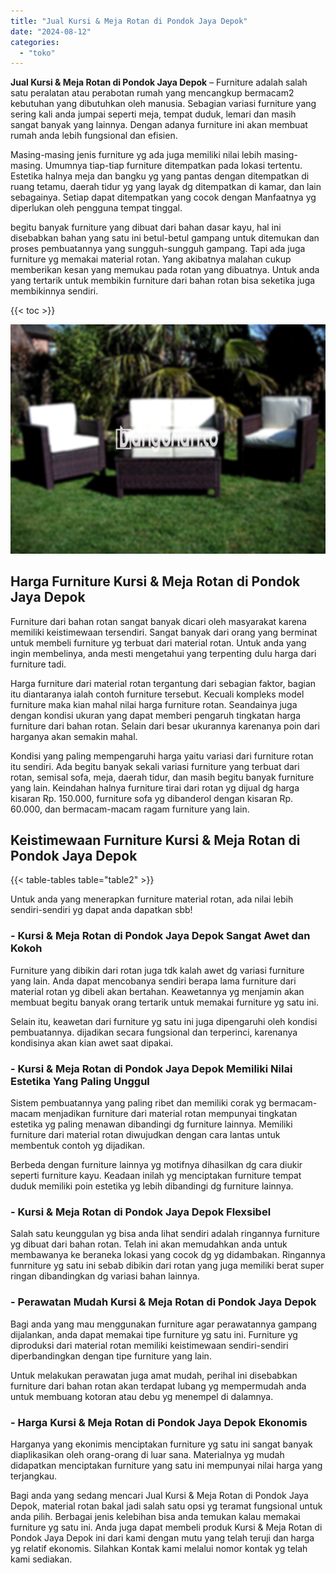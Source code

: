```yaml
---
title: "Jual Kursi & Meja Rotan di Pondok Jaya Depok"
date: "2024-08-12"
categories: 
  - "toko"
---
```


**Jual Kursi & Meja Rotan di Pondok Jaya Depok** – Furniture adalah salah satu peralatan atau perabotan rumah yang mencangkup bermacam2 kebutuhan yang dibutuhkan oleh manusia. Sebagian variasi furniture yang sering kali anda jumpai seperti meja, tempat duduk, lemari dan masih sangat banyak yang lainnya. Dengan adanya furniture ini akan membuat rumah anda lebih fungsional dan efisien.

Masing-masing jenis furniture yg ada juga memiliki nilai lebih masing-masing. Umumnya tiap-tiap furniture ditempatkan pada lokasi tertentu. Estetika halnya meja dan bangku yg yang pantas dengan ditempatkan di ruang tetamu, daerah tidur yg yang layak dg ditempatkan di kamar, dan lain sebagainya. Setiap dapat ditempatkan yang cocok dengan Manfaatnya yg diperlukan oleh pengguna tempat tinggal.

begitu banyak furniture yang dibuat dari bahan dasar kayu, hal ini disebabkan bahan yang satu ini betul-betul gampang untuk ditemukan dan proses pembuatannya yang sungguh-sungguh gampang. Tapi ada juga furniture yg memakai material rotan. Yang akibatnya malahan cukup memberikan kesan yang memukau pada rotan yang dibuatnya. Untuk anda yang tertarik untuk membikin furniture dari bahan rotan bisa seketika juga membikinnya sendiri.

{{< toc >}}

![Jual Kursi & Meja Rotan di Pondok Jaya Depok](/images/kursi-meja-rotan-murah49.png)

## Harga Furniture Kursi & Meja Rotan di Pondok Jaya Depok

Furniture dari bahan rotan sangat banyak dicari oleh masyarakat karena memiliki keistimewaan tersendiri. Sangat banyak dari orang yang berminat untuk membeli furniture yg terbuat dari material rotan. Untuk anda yang ingin membelinya, anda mesti mengetahui yang terpenting dulu harga dari furniture tadi.

Harga furniture dari material rotan tergantung dari sebagian faktor, bagian itu diantaranya ialah contoh furniture tersebut. Kecuali kompleks model furniture maka kian mahal nilai harga furniture rotan. Seandainya juga dengan kondisi ukuran yang dapat memberi pengaruh tingkatan harga furniture dari bahan rotan. Selain dari besar ukurannya karenanya poin dari harganya akan semakin mahal.

Kondisi yang paling mempengaruhi harga yaitu variasi dari furniture rotan itu sendiri. Ada begitu banyak sekali variasi furniture yang terbuat dari rotan, semisal sofa, meja, daerah tidur, dan masih begitu banyak furniture yang lain. Keindahan halnya furniture tirai dari rotan yg dijual dg harga kisaran Rp. 150.000, furniture sofa yg dibanderol dengan kisaran Rp. 60.000, dan bermacam-macam ragam furniture yang lain.

## Keistimewaan Furniture Kursi & Meja Rotan di Pondok Jaya Depok

{{< table-tables table="table2" >}}

Untuk anda yang menerapkan furniture material rotan, ada nilai lebih sendiri-sendiri yg dapat anda dapatkan sbb!

### \- Kursi & Meja Rotan di Pondok Jaya Depok Sangat Awet dan Kokoh

Furniture yang dibikin dari rotan juga tdk kalah awet dg variasi furniture yang lain. Anda dapat mencobanya sendiri berapa lama furniture dari material rotan yg dibeli akan bertahan. Keawetannya yg menjamin akan membuat begitu banyak orang tertarik untuk memakai furniture yg satu ini.

Selain itu, keawetan dari furniture yg satu ini juga dipengaruhi oleh kondisi pembuatannya. dijadikan secara fungsional dan terperinci, karenanya kondisinya akan kian awet saat dipakai.

### \- Kursi & Meja Rotan di Pondok Jaya Depok Memiliki Nilai Estetika Yang Paling Unggul

Sistem pembuatannya yang paling ribet dan memiliki corak yg bermacam-macam menjadikan furniture dari material rotan mempunyai tingkatan estetika yg paling menawan dibandingi dg furniture lainnya. Memiliki furniture dari material rotan diwujudkan dengan cara lantas untuk membentuk contoh yg dijadikan.

Berbeda dengan furniture lainnya yg motifnya dihasilkan dg cara diukir seperti furniture kayu. Keadaan inilah yg menciptakan furniture tempat duduk memiliki poin estetika yg lebih dibandingi dg furniture lainnya.

### \- Kursi & Meja Rotan di Pondok Jaya Depok Flexsibel

Salah satu keunggulan yg bisa anda lihat sendiri adalah ringannya furniture yg dibuat dari bahan rotan. Telah ini akan memudahkan anda untuk membawanya ke beraneka lokasi yang cocok dg yg didambakan. Ringannya funrniture yg satu ini sebab dibikin dari rotan yang juga memiliki berat super ringan dibandingkan dg variasi bahan lainnya.

### \- Perawatan Mudah Kursi & Meja Rotan di Pondok Jaya Depok

Bagi anda yang mau menggunakan furniture agar perawatannya gampang dijalankan, anda dapat memakai tipe furniture yg satu ini. Furniture yg diproduksi dari material rotan memiliki keistimewaan sendiri-sendiri diperbandingkan dengan tipe furniture yang lain.

Untuk melakukan perawatan juga amat mudah, perihal ini disebabkan furniture dari bahan rotan akan terdapat lubang yg mempermudah anda untuk membuang kotoran atau debu yg menempel di dalamnya.

### \- Harga Kursi & Meja Rotan di Pondok Jaya Depok Ekonomis

Harganya yang ekonimis menciptakan furniture yg satu ini sangat banyak diaplikasikan oleh orang-orang di luar sana. Materialnya yg mudah didapatkan menciptakan furniture yang satu ini mempunyai nilai harga yang terjangkau.

Bagi anda yang sedang mencari Jual Kursi & Meja Rotan di Pondok Jaya Depok, material rotan bakal jadi salah satu opsi yg teramat fungsional untuk anda pilih. Berbagai jenis kelebihan bisa anda temukan kalau memakai furniture yg satu ini. Anda juga dapat membeli produk Kursi & Meja Rotan di Pondok Jaya Depok ini dari kami dengan mutu yang telah teruji dan harga yg relatif ekonomis. Silahkan Kontak kami melalui nomor kontak yg telah kami sediakan.
